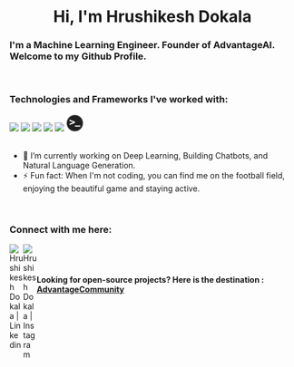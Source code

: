 <h1 align="center">Hi, I'm Hrushikesh Dokala </h1>


<h3> I'm a Machine Learning Engineer. Founder of AdvantageAI. Welcome to my Github Profile.</h3>
<br>

### Technologies and Frameworks I've worked with: 
<code><img height="30" src="https://user-images.githubusercontent.com/25181517/183423507-c056a6f9-1ba8-4312-a350-19bcbc5a8697.png"></code>
<code><img height="30" src="https://user-images.githubusercontent.com/25181517/183896128-ec99105a-ec1a-4d85-b08b-1aa1620b2046.png"></code>
<code><img height="30" src="https://user-images.githubusercontent.com/25181517/223639822-2a01e63a-a7f9-4a39-8930-61431541bc06.png"></code>
<code><img height="30" src="https://user-images.githubusercontent.com/25181517/192108891-d86b6220-e232-423a-bf5f-90903e6887c3.png"></code>
<code><img height="30" src="https://user-images.githubusercontent.com/25181517/192158954-f88b5814-d510-4564-b285-dff7d6400dad.png"></code>
<code><img height="30" src="https://raw.githubusercontent.com/github/explore/80688e429a7d4ef2fca1e82350fe8e3517d3494d/topics/terminal/terminal.png"></code>
<br><br>


- 🔭  I’m currently working on Deep Learning, Building Chatbots, and Natural Language Generation.
- ⚡️  Fun fact: When I'm not coding, you can find me on the football field, enjoying the beautiful game and staying active.

<br>

### Connect with me here:
<a href="https://www.linkedin.com/in/hrushikeshdokala/">
    <img align="left" alt="Hrushikesh Dokala | Linkedin" width="24px" src="https://github.com/TheDudeThatCode/TheDudeThatCode/blob/master/Assets/Linkedin.svg" />
</a>
<a href="https://instagram.com/hkeshhk">
   <img align="left" alt="Hrushikesh Dokala | Instagram" width="24px" src="https://github.com/TheDudeThatCode/TheDudeThatCode/blob/master/Assets/Instagram.svg" />
</a>

<br><br>
#### Looking for open-source projects? Here is the destination : [AdvantageCommunity](https://github.com/AdvantageCommunity)
